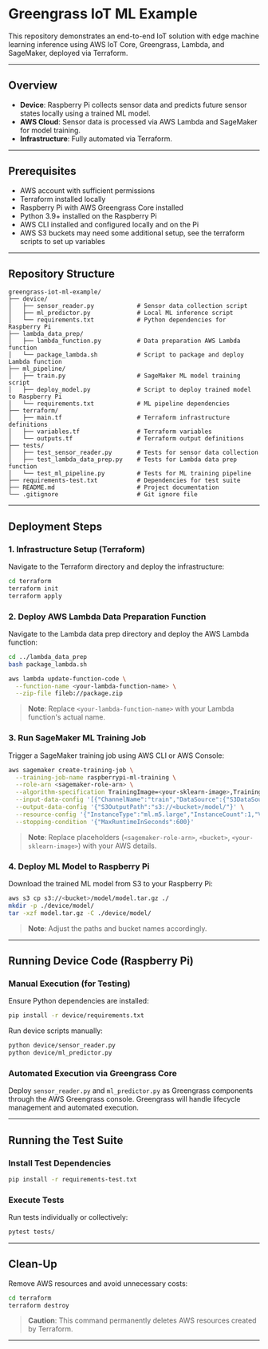 # Greengrass IoT ML Example

This repository demonstrates an end-to-end IoT solution with edge machine learning inference using AWS IoT Core, Greengrass, Lambda, and SageMaker, deployed via Terraform.

---

## Overview

- **Device**: Raspberry Pi collects sensor data and predicts future sensor states locally using a trained ML model.
- **AWS Cloud**: Sensor data is processed via AWS Lambda and SageMaker for model training.
- **Infrastructure**: Fully automated via Terraform.

---

## Prerequisites

- AWS account with sufficient permissions
- Terraform installed locally
- Raspberry Pi with AWS Greengrass Core installed
- Python 3.9+ installed on the Raspberry Pi
- AWS CLI installed and configured locally and on the Pi
- AWS S3 buckets may need some additional setup, see the terraform scripts to set up variables

---

## Repository Structure

```
greengrass-iot-ml-example/
├── device/
│   ├── sensor_reader.py            # Sensor data collection script
│   ├── ml_predictor.py             # Local ML inference script
│   └── requirements.txt            # Python dependencies for Raspberry Pi
├── lambda_data_prep/
│   ├── lambda_function.py          # Data preparation AWS Lambda function
│   └── package_lambda.sh           # Script to package and deploy Lambda function
├── ml_pipeline/
│   ├── train.py                    # SageMaker ML model training script
│   ├── deploy_model.py             # Script to deploy trained model to Raspberry Pi
│   └── requirements.txt            # ML pipeline dependencies
├── terraform/
│   ├── main.tf                     # Terraform infrastructure definitions
│   ├── variables.tf                # Terraform variables
│   └── outputs.tf                  # Terraform output definitions
├── tests/
│   ├── test_sensor_reader.py       # Tests for sensor data collection
│   ├── test_lambda_data_prep.py    # Tests for Lambda data prep function
│   └── test_ml_pipeline.py         # Tests for ML training pipeline
├── requirements-test.txt           # Dependencies for test suite
├── README.md                       # Project documentation
└── .gitignore                      # Git ignore file
```

---

## Deployment Steps

### 1. Infrastructure Setup (Terraform)

Navigate to the Terraform directory and deploy the infrastructure:

```bash
cd terraform
terraform init
terraform apply
```

### 2. Deploy AWS Lambda Data Preparation Function

Navigate to the Lambda data prep directory and deploy the AWS Lambda function:

```bash
cd ../lambda_data_prep
bash package_lambda.sh

aws lambda update-function-code \
  --function-name <your-lambda-function-name> \
  --zip-file fileb://package.zip
```

> **Note**: Replace `<your-lambda-function-name>` with your Lambda function's actual name.

### 3. Run SageMaker ML Training Job

Trigger a SageMaker training job using AWS CLI or AWS Console:

```bash
aws sagemaker create-training-job \
  --training-job-name raspberrypi-ml-training \
  --role-arn <sagemaker-role-arn> \
  --algorithm-specification TrainingImage=<your-sklearn-image>,TrainingInputMode=File \
  --input-data-config '[{"ChannelName":"train","DataSource":{"S3DataSource":{"S3Uri":"s3://<bucket>/train/data.csv"}}}]' \
  --output-data-config '{"S3OutputPath":"s3://<bucket>/model/"}' \
  --resource-config '{"InstanceType":"ml.m5.large","InstanceCount":1,"VolumeSizeInGB":10}' \
  --stopping-condition '{"MaxRuntimeInSeconds":600}'
```

> **Note**: Replace placeholders (`<sagemaker-role-arn>`, `<bucket>`, `<your-sklearn-image>`) with your AWS details.

### 4. Deploy ML Model to Raspberry Pi

Download the trained ML model from S3 to your Raspberry Pi:

```bash
aws s3 cp s3://<bucket>/model/model.tar.gz ./
mkdir -p ./device/model/
tar -xzf model.tar.gz -C ./device/model/
```

> **Note**: Adjust the paths and bucket names accordingly.

---

## Running Device Code (Raspberry Pi)

### Manual Execution (for Testing)

Ensure Python dependencies are installed:

```bash
pip install -r device/requirements.txt
```

Run device scripts manually:

```bash
python device/sensor_reader.py
python device/ml_predictor.py
```

### Automated Execution via Greengrass Core

Deploy `sensor_reader.py` and `ml_predictor.py` as Greengrass components through the AWS Greengrass console. Greengrass will handle lifecycle management and automated execution.

---

## Running the Test Suite

### Install Test Dependencies

```bash
pip install -r requirements-test.txt
```

### Execute Tests

Run tests individually or collectively:

```bash
pytest tests/
```

---

## Clean-Up

Remove AWS resources and avoid unnecessary costs:

```bash
cd terraform
terraform destroy
```

> **Caution**: This command permanently deletes AWS resources created by Terraform.

---

